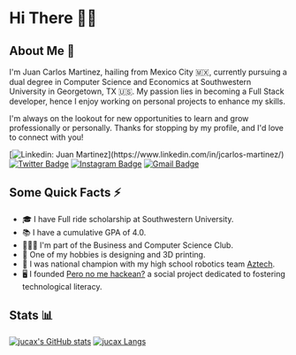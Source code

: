 # Hi There ✌🏽
## About Me 💭
I'm Juan Carlos Martinez, hailing from Mexico City 🇲🇽, currently pursuing a dual degree in Computer Science and Economics at Southwestern University in Georgetown, TX 🇺🇸. My passion lies in becoming a Full Stack developer, hence I enjoy working on personal projects to enhance my skills. 

I'm always on the lookout for new opportunities to learn and grow professionally or personally. Thanks for stopping by my profile, and I'd love to connect with you!

[![Linkedin: Juan Martinez](https://img.shields.io/badge/-JuanMartinez-blue?style=flat-square&logo=Linkedin&logoColor=white&link=[https://www.linkedin.com/in/jcarlos-martinez/](https://www.linkedin.com/in/jcarlos-martinez/))](https://www.linkedin.com/in/jcarlos-martinez/)
[![Twitter Badge](https://img.shields.io/badge/-@jcarlos_mar-000000?style=flat&labelColor=000000&logo=x&logoColor=white&link=https://twitter.com/jcarlos_mar)](https://twitter.com/jcarlos_mar)
[![Instagram Badge](https://img.shields.io/badge/-@jcarlos_mar-purple?style=flat&logo=instagram&logoColor=white&link=https://instagram.com/jcarlos_mar/)](https://www.instagram.com/jcarlos.mar/)
[![Gmail Badge](https://img.shields.io/badge/-jcarlosmartinez745-c14438?style=flat&logo=Gmail&logoColor=white&link=mailto:jcarlosmartinez745@gmail.com)](mailto:jcarlosmartinez745@gmail.com)

## Some Quick Facts ⚡️
- 🎓 I have Full ride scholarship at Southwestern University.
- 📚 I have a cumulative GPA of 4.0.
- 👨🏽‍💼 I'm part of the Business and Computer Science Club.
- 👾 One of my hobbies is designing and 3D printing.
- 🤖 I was national champion with my high school robotics team [Aztech](https://www.instagram.com/aztech4775/).
- 🖥️ I founded [Pero no me hackean?](https://www.facebook.com/profile.php?id=100078583879297) a social project dedicated to fostering technological literacy.

## Stats 📊
[![jucax's GitHub stats](https://github-readme-stats.vercel.app/api?username=jucax&show_icons=true&theme=cobalt&line_height=28)](https://github.com/jucax/github-readme-stats)
[![jucax Langs](https://github-readme-stats.vercel.app/api/top-langs/?username=jucax&layout=donut&show_icons=true&theme=cobalt&count_private=true&size_weight=0.5&count_weight=0.5)](https://github.com/jucax/github-readme-stats)

<!--
**jucax/jucax** is a ✨ _special_ ✨ repository because its `README.md` (this file) appears on your GitHub profile.

Here are some ideas to get you started:

- 🔭 I’m currently working on ...
- 🌱 I’m currently learning ...
- 👯 I’m looking to collaborate on ...
- 🤔 I’m looking for help with ...
- 💬 Ask me about ...
- 📫 How to reach me: ...
- 😄 Pronouns: ...
- ⚡ Fun fact: ...
-->
